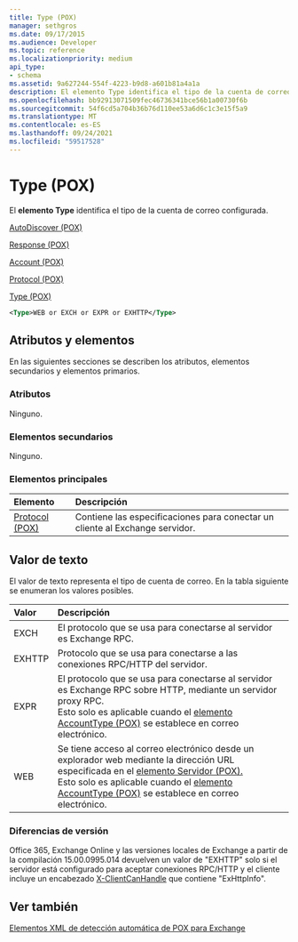 ```yaml
---
title: Type (POX)
manager: sethgros
ms.date: 09/17/2015
ms.audience: Developer
ms.topic: reference
ms.localizationpriority: medium
api_type:
- schema
ms.assetid: 9a627244-554f-4223-b9d8-a601b81a4a1a
description: El elemento Type identifica el tipo de la cuenta de correo configurada.
ms.openlocfilehash: bb92913071509fec46736341bce56b1a00730f6b
ms.sourcegitcommit: 54f6cd5a704b36b76d110ee53a6d6c1c3e15f5a9
ms.translationtype: MT
ms.contentlocale: es-ES
ms.lasthandoff: 09/24/2021
ms.locfileid: "59517528"
---
```

# <a name="type-pox"></a>Type (POX)

El **elemento Type** identifica el tipo de la cuenta de correo configurada. 
  
[AutoDiscover (POX)](autodiscover-pox.md)
  
[Response (POX)](response-pox.md)
  
[Account (POX)](account-pox.md)
  
[Protocol (POX)](protocol-pox.md)
  
[Type (POX)](type-pox.md)
  
```XML
<Type>WEB or EXCH or EXPR or EXHTTP</Type>
```

## <a name="attributes-and-elements"></a>Atributos y elementos

En las siguientes secciones se describen los atributos, elementos secundarios y elementos primarios.
  
### <a name="attributes"></a>Atributos

Ninguno.
  
### <a name="child-elements"></a>Elementos secundarios

Ninguno.
  
### <a name="parent-elements"></a>Elementos principales

|**Elemento**|**Descripción**|
|:-----|:-----|
|[Protocol (POX)](protocol-pox.md) <br/> |Contiene las especificaciones para conectar un cliente al Exchange servidor.  <br/> |
   
## <a name="text-value"></a>Valor de texto

El valor de texto representa el tipo de cuenta de correo. En la tabla siguiente se enumeran los valores posibles.
  
|**Valor**|**Descripción**|
|:-----|:-----|
|EXCH  <br/> |El protocolo que se usa para conectarse al servidor es Exchange RPC.  <br/> |
|EXHTTP  <br/> |Protocolo que se usa para conectarse a las conexiones RPC/HTTP del servidor.  <br/> |
|EXPR  <br/> |El protocolo que se usa para conectarse al servidor es Exchange RPC sobre HTTP, mediante un servidor proxy RPC.  <br/> Esto solo es aplicable cuando el [elemento AccountType (POX)](accounttype-pox.md) se establece en correo electrónico.  <br/> |
|WEB  <br/> |Se tiene acceso al correo electrónico desde un explorador web mediante la dirección URL especificada en el [elemento Servidor (POX).](server-pox.md)  <br/> Esto solo es aplicable cuando el [elemento AccountType (POX)](accounttype-pox.md) se establece en correo electrónico.  <br/> |
   
### <a name="version-differences"></a>Diferencias de versión

Office 365, Exchange Online y las versiones locales de Exchange a partir de la compilación 15.00.0995.014 devuelven un valor de "EXHTTP" solo si el servidor está configurado para aceptar conexiones RPC/HTTP y el cliente incluye un encabezado [X-ClientCanHandle](pox-autodiscover-request-for-exchange.md) que contiene "ExHttpInfo". 
  
## <a name="see-also"></a>Ver también



[Elementos XML de detección automática de POX para Exchange](pox-autodiscover-xml-elements-for-exchange.md)

